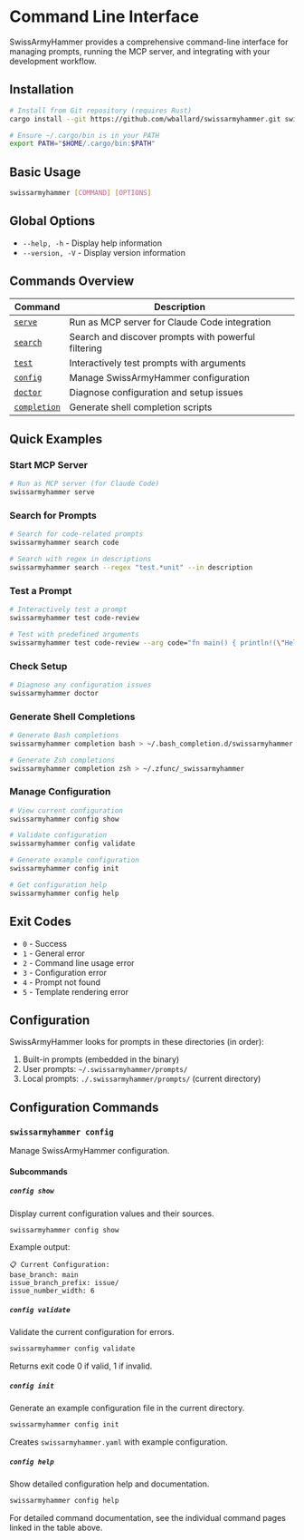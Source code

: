 # Command Line Interface

SwissArmyHammer provides a comprehensive command-line interface for managing prompts, running the MCP server, and integrating with your development workflow.

## Installation

```bash
# Install from Git repository (requires Rust)
cargo install --git https://github.com/wballard/swissarmyhammer.git swissarmyhammer-cli

# Ensure ~/.cargo/bin is in your PATH
export PATH="$HOME/.cargo/bin:$PATH"
```

## Basic Usage

```bash
swissarmyhammer [COMMAND] [OPTIONS]
```

## Global Options

- `--help, -h` - Display help information
- `--version, -V` - Display version information

## Commands Overview

| Command | Description |
|---------|-------------|
| [`serve`](./cli-serve.md) | Run as MCP server for Claude Code integration |
| [`search`](./cli-search.md) | Search and discover prompts with powerful filtering |
| [`test`](./cli-test.md) | Interactively test prompts with arguments |
| [`config`](#configuration-commands) | Manage SwissArmyHammer configuration |
| [`doctor`](./cli-doctor.md) | Diagnose configuration and setup issues |
| [`completion`](./cli-completion.md) | Generate shell completion scripts |

## Quick Examples

### Start MCP Server
```bash
# Run as MCP server (for Claude Code)
swissarmyhammer serve
```

### Search for Prompts
```bash
# Search for code-related prompts
swissarmyhammer search code

# Search with regex in descriptions
swissarmyhammer search --regex "test.*unit" --in description
```

### Test a Prompt
```bash
# Interactively test a prompt
swissarmyhammer test code-review

# Test with predefined arguments
swissarmyhammer test code-review --arg code="fn main() { println!(\"Hello\"); }"
```

### Check Setup
```bash
# Diagnose any configuration issues
swissarmyhammer doctor
```

### Generate Shell Completions
```bash
# Generate Bash completions
swissarmyhammer completion bash > ~/.bash_completion.d/swissarmyhammer

# Generate Zsh completions
swissarmyhammer completion zsh > ~/.zfunc/_swissarmyhammer
```

### Manage Configuration
```bash
# View current configuration
swissarmyhammer config show

# Validate configuration
swissarmyhammer config validate

# Generate example configuration
swissarmyhammer config init

# Get configuration help
swissarmyhammer config help
```

## Exit Codes

- `0` - Success
- `1` - General error
- `2` - Command line usage error
- `3` - Configuration error
- `4` - Prompt not found
- `5` - Template rendering error

## Configuration

SwissArmyHammer looks for prompts in these directories (in order):

1. Built-in prompts (embedded in the binary)
2. User prompts: `~/.swissarmyhammer/prompts/`
3. Local prompts: `./.swissarmyhammer/prompts/` (current directory)

## Configuration Commands

### `swissarmyhammer config`

Manage SwissArmyHammer configuration.

#### Subcommands

##### `config show`
Display current configuration values and their sources.

```bash
swissarmyhammer config show
```

Example output:
```
📋 Current Configuration:
base_branch: main
issue_branch_prefix: issue/
issue_number_width: 6
```

##### `config validate`
Validate the current configuration for errors.

```bash
swissarmyhammer config validate
```

Returns exit code 0 if valid, 1 if invalid.

##### `config init`
Generate an example configuration file in the current directory.

```bash
swissarmyhammer config init
```

Creates `swissarmyhammer.yaml` with example configuration.

##### `config help`
Show detailed configuration help and documentation.

```bash
swissarmyhammer config help
```

For detailed command documentation, see the individual command pages linked in the table above.
